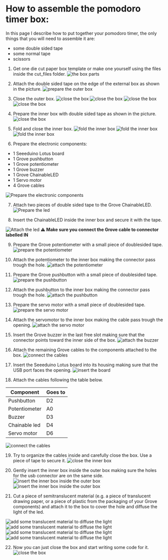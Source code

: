 # How to assemble the pomodoro timer box:

In this page I describe how to put together your pomodoro timer, the only things that you will need to assemble it are:
- some double sided tape
- some normal tape
- scissors

1) Get one die cut paper box template or make one yourself using the files inside the cut_files folder.
![the box parts](./pictures/1_box_parts.JPG)

2) Attach the double sided tape on the edge of the external box as shown in the picture.
![prepare the outer box](./pictures/2_prepare_outer_box.JPG)

3) Close the outer box.
![close the box](./pictures/3_close_box.JPG)
![close the box](./pictures/4_close_box.JPG)
![close the box](./pictures/5_close_box.JPG)
![close the box](./pictures/6_close_box.JPG)

4) Prepare the inner box with double sided tape as shown in the picture.
![close the box](./pictures/7_prepate_inner_box.JPG)

5) Fold and close the inner box.
![fold the inner box](./pictures/8_fold_inner_box.JPG)
![fold the inner box](./pictures/9_fold_inner_box.JPG)
![fold the inner box](./pictures/10_fold_inner_box.JPG)

6) Prepare the electronic components:
- 1 Seeeduino Lotus board
- 1 Grove pushbutton
- 1 Grove potentiometer
- 1 Grove buzzer
- 1 Grove ChainableLED
- 1 Servo motor
- 4 Grove cables

![Prepare the electronic components](./pictures/11_prepare_electronics.JPG)

7) Attach two pieces of double sided tape to the Grove ChainableLED.
![Prepare the led](./pictures/12_prepare_led.JPG)

8) Insert the ChainableLED inside the inner box and secure it with the tape.

![Attach the led](./pictures/13_attach_led.JPG)
**⚠ Make sure you connect the Grove cable to connector labelled  IN**


9) Prepare the Grove potentiometer with a small piece of doublesided tape.
![prepare the potentiometer](./pictures/14_prepare_pot.JPG)

10) Attach the potentiometer to the inner box making the connector pass trough the hole.
![attach the potentiometer](./pictures/15_attach_pot.JPG)


11) Prepare the Grove pushbutton with a small piece of doublesided tape.
![prepare the pushbutton](./pictures/16_prepare_button.JPG)

12) Attach the pushbutton to the inner box making the connector pass trough the hole.
![attach the pushbutton](./pictures/17_attach_button.JPG)

13) Prepare the servo motor with a small piece of doublesided tape.
![prepare the servo motor](./pictures/18_prepare_servomotor.JPG)

14) Attach the servomotor to the inner box making the cable pass trough the opening.
![attach the servo motor](./pictures/19_attach_servomotor.JPG)

15) Insert the Grove buzzer in the last free slot making sure that the connector points toward the inner side of the box.
![attach the buzzer](./pictures/20_insert_buzzer.JPG)

16) Attach the remaining Grove cables to the components attached to the box.
![connect the cables](./pictures/21_attach_cables.JPG)

17) Insert the Seeeduino Lotus board into its housing making sure that the USB port faces the opening.
![insert the board](./pictures/22_insert_board.JPG)

18) Attach the cables following the table below.

Component  | Goes to
--|--
Pushbutton  |  D2
Potentiometer  | A0
Buzzer  | D3
Chainable led  | D4
Servo motor  | D6

![connect the cables](./pictures/23_atach_components_to_board.JPG)

19) Try to organize the cables inside and carefully close the box. Use a piece of tape to secure it.
![close the inner box](./pictures/24_close_inner_box.JPG)

20) Gently insert the inner box inside the outer box making sure the holes for the usb connector are on the same side.
![insert the inner box inside the outer box](./pictures/25_box_in_box.JPG)
![insert the inner box inside the outer box](./pictures/26_box_in_box.JPG)

21) Cut a piece of semitranslucent material (e.g. a piece of translucent drawing paper, or a piece of plastic from the packaging of your Grove components) and attach it to the box to cover the hole and diffuse the light of the led.

![add some translucent material to diffuse the light](./pictures/27_diffuse_material.JPG)
![add some translucent material to diffuse the light](./pictures/28_diffuse_material.JPG)
![add some translucent material to diffuse the light](./pictures/29_diffuse_material.JPG)
![add some translucent material to diffuse the light](./pictures/30_diffuse_material.JPG)

22) Now you can just close the box and start writing some code for it.
![close the box](./pictures/31_final.JPG)

